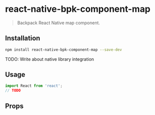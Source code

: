 # react-native-bpk-component-map

> Backpack React Native map component.

## Installation

```sh
npm install react-native-bpk-component-map --save-dev
```

TODO: Write about native library integration

## Usage

```js
import React from 'react';
// TODO
```

## Props

